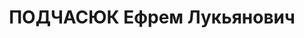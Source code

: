 ---
title: ПОДЧАСЮК Ефрем Лукьянович
description: "1905 г.р., украинец, член ВКП(б), старший лейтенант, ком. батареи 28\
  \ арт. полка 28 КД КВО. \n  Арестован 26.10.1937. \n  ВКВС - 27.12.1937, ВМН. Расстрелян\
  \ 28.12.1937, Киев"
---